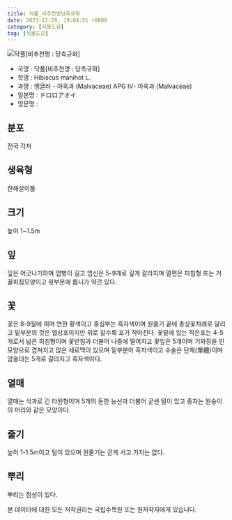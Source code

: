 ```yaml
---
title: 닥풀_비추천명당촉규화
date: 2023-12-29, 19:04:51 +0800
category: [식물도감]
tag: [식물도감]
---
```




![닥풀[비추천명 : 당촉규화]](http://www.nature.go.kr/fileUpload/plants/basic/Malvaceae/Hibiscus/31552/8_th2.JPG)
- 국명 : 닥풀[비추천명 : 당촉규화]
- 학명 : Hibiscus manihot L.
- 과명 : 앵글러 - 아욱과 (Malvaceae) APG Ⅳ- 아욱과 (Malvaceae)
- 일본명 : ドロロアオイ
- 영문명 : 


## 분포
전국 각처
## 생육형
한해살이풀
## 크기
높이 1~1.5m
## 잎
잎은 어긋나기하며 엽병이 길고 엽신은 5-9개로 깊게 갈라지며 열편은 피침형 또는 거꿀피침모양이고 윗부분에 톱니가 약간 있다.
## 꽃
꽃은 8-9월에 피며 연한 황색이고 중심부는 흑자색이며 원줄기 끝에 총상꽃차례로 달리고 밑부분의 것은 엽상포이지만 위로 갈수록  포가 작아진다. 꽃밑에 있는 작은포는 4-5개로서 넓은 피침형이며 꽃받침과 더불어 나중에 떨어지고 꽃잎은 5개이며 기와장을 인 모양으로 겹쳐지고 많은 세로맥이 있으며 밑부분이 흑자색이고 수술은 단체(單體)이며 암술대는 5개로 갈라지고 흑자색이다.
## 열매
열매는 삭과로 긴 타원형이며 5개의 둔한 능선과 더불어 굳센 털이 있고 종자는 원숭이의 머리와 같은 모양이다.
## 줄기
높이 1-1.5m이고 털이 있으며 원줄기는 곧게 서고 가지는 없다.
## 뿌리
뿌리는 점성이 있다.






본 데이터에 대한 모든 저작권리는 국립수목원 또는 원저작자에게 있습니다.
